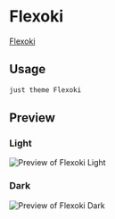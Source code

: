 # Flexoki

[Flexoki](https://twitter.com/kepano)

## Usage

```bash
just theme Flexoki
```

## Preview

### Light

![Preview of Flexoki Light](preview-light.png)

### Dark

![Preview of Flexoki Dark](preview-dark.png)
